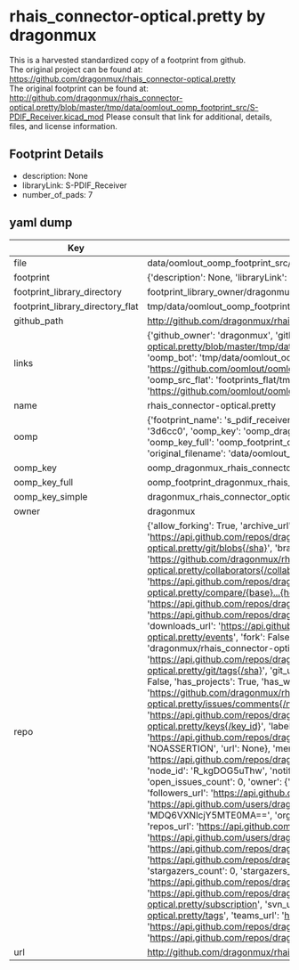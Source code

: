 # rhais_connector-optical.pretty by dragonmux  
This is a harvested standardized copy of a footprint from github.  
The original project can be found at:  
https://github.com/dragonmux/rhais_connector-optical.pretty  
The original footprint can be found at:
http://github.com/dragonmux/rhais_connector-optical.pretty/blob/master/tmp/data/oomlout_oomp_footprint_src/S-PDIF_Receiver.kicad_mod
Please consult that link for additional, details, files, and license information.  
## Footprint Details
* description: None  
* libraryLink: S-PDIF_Receiver  
* number_of_pads: 7  
## yaml dump  
| Key | Value |  
| --- | --- |  
| file | data/oomlout_oomp_footprint_src/rhais_connector-optical.pretty/S-PDIF_Receiver.kicad_mod |  
| footprint | {'description': None, 'libraryLink': 'S-PDIF_Receiver', 'number_of_pads': 7} |  
| footprint_library_directory | footprint_library_owner/dragonmux_rhais_connector-optical.pretty |  
| footprint_library_directory_flat | tmp/data/oomlout_oomp_footprint_src/footprints_flat/dragonmux_rhais_connector_optical_s_pdif_receiver/working |  
| github_path | http://github.com/dragonmux/rhais_connector-optical.pretty/blob/master/tmp/data/oomlout_oomp_footprint_src/S-PDIF_Receiver.kicad_mod |  
| links | {'github_owner': 'dragonmux', 'github_repo_name': 'rhais_connector-optical.pretty', 'github_src': 'http://github.com/dragonmux/rhais_connector-optical.pretty/blob/master/tmp/data/oomlout_oomp_footprint_src/S-PDIF_Receiver.kicad_mod', 'github_src_repo': 'https://github.com/dragonmux/rhais_connector-optical.pretty', 'oomp_bot': 'tmp/data/oomlout_oomp_footprint_src/footprints/dragonmux_rhais_connector_optical_s_pdif_receiver/working', 'oomp_bot_github': 'https://github.com/oomlout/oomlout_oomp_footprint_bot/tree/main/tmp/data/oomlout_oomp_footprint_src/footprints/dragonmux_rhais_connector_optical_s_pdif_receiver/working', 'oomp_src_flat': 'footprints_flat/tmp/data/oomlout_oomp_footprint_src/footprints_flat/dragonmux_rhais_connector_optical_s_pdif_receiver/working', 'oomp_src_flat_github': 'https://github.com/oomlout/oomlout_oomp_footprint_src/tree/main/tmp/data/oomlout_oomp_footprint_src/footprints_flat/dragonmux_rhais_connector_optical_s_pdif_receiver/working'} |  
| name | rhais_connector-optical.pretty |  
| oomp | {'footprint_name': 's_pdif_receiver', 'library_name': 'rhais_connector_optical', 'md5': '3d6cc096da87f7d4b98037e3542049f2', 'md5_10': '3d6cc096da', 'md5_5': '3d6cc', 'md5_6': '3d6cc0', 'oomp_key': 'oomp_dragonmux_rhais_connector_optical_s_pdif_receiver', 'oomp_key_extra': 'oomp_footprint_dragonmux_rhais_connector_optical_s_pdif_receiver', 'oomp_key_full': 'oomp_footprint_dragonmux_rhais_connector_optical_s_pdif_receiver_3d6cc0', 'oomp_key_simple': 'dragonmux_rhais_connector_optical_s_pdif_receiver', 'original_filename': 'data/oomlout_oomp_footprint_src/rhais_connector-optical.pretty/S-PDIF_Receiver.kicad_mod', 'owner_name': 'dragonmux'} |  
| oomp_key | oomp_dragonmux_rhais_connector_optical_s_pdif_receiver |  
| oomp_key_full | oomp_footprint_dragonmux_rhais_connector_optical_s_pdif_receiver |  
| oomp_key_simple | dragonmux_rhais_connector_optical_s_pdif_receiver |  
| owner | dragonmux |  
| repo | {'allow_forking': True, 'archive_url': 'https://api.github.com/repos/dragonmux/rhais_connector-optical.pretty/{archive_format}{/ref}', 'archived': False, 'assignees_url': 'https://api.github.com/repos/dragonmux/rhais_connector-optical.pretty/assignees{/user}', 'blobs_url': 'https://api.github.com/repos/dragonmux/rhais_connector-optical.pretty/git/blobs{/sha}', 'branches_url': 'https://api.github.com/repos/dragonmux/rhais_connector-optical.pretty/branches{/branch}', 'clone_url': 'https://github.com/dragonmux/rhais_connector-optical.pretty.git', 'collaborators_url': 'https://api.github.com/repos/dragonmux/rhais_connector-optical.pretty/collaborators{/collaborator}', 'comments_url': 'https://api.github.com/repos/dragonmux/rhais_connector-optical.pretty/comments{/number}', 'commits_url': 'https://api.github.com/repos/dragonmux/rhais_connector-optical.pretty/commits{/sha}', 'compare_url': 'https://api.github.com/repos/dragonmux/rhais_connector-optical.pretty/compare/{base}...{head}', 'contents_url': 'https://api.github.com/repos/dragonmux/rhais_connector-optical.pretty/contents/{+path}', 'contributors_url': 'https://api.github.com/repos/dragonmux/rhais_connector-optical.pretty/contributors', 'created_at': '2022-02-24T14:32:33Z', 'default_branch': 'main', 'deployments_url': 'https://api.github.com/repos/dragonmux/rhais_connector-optical.pretty/deployments', 'description': "DX-MON's optical connector footprints KiCad library", 'disabled': False, 'downloads_url': 'https://api.github.com/repos/dragonmux/rhais_connector-optical.pretty/downloads', 'events_url': 'https://api.github.com/repos/dragonmux/rhais_connector-optical.pretty/events', 'fork': False, 'forks': 0, 'forks_count': 0, 'forks_url': 'https://api.github.com/repos/dragonmux/rhais_connector-optical.pretty/forks', 'full_name': 'dragonmux/rhais_connector-optical.pretty', 'git_commits_url': 'https://api.github.com/repos/dragonmux/rhais_connector-optical.pretty/git/commits{/sha}', 'git_refs_url': 'https://api.github.com/repos/dragonmux/rhais_connector-optical.pretty/git/refs{/sha}', 'git_tags_url': 'https://api.github.com/repos/dragonmux/rhais_connector-optical.pretty/git/tags{/sha}', 'git_url': 'git://github.com/dragonmux/rhais_connector-optical.pretty.git', 'has_discussions': False, 'has_downloads': True, 'has_issues': True, 'has_pages': False, 'has_projects': True, 'has_wiki': True, 'homepage': None, 'hooks_url': 'https://api.github.com/repos/dragonmux/rhais_connector-optical.pretty/hooks', 'html_url': 'https://github.com/dragonmux/rhais_connector-optical.pretty', 'id': 463180679, 'is_template': False, 'issue_comment_url': 'https://api.github.com/repos/dragonmux/rhais_connector-optical.pretty/issues/comments{/number}', 'issue_events_url': 'https://api.github.com/repos/dragonmux/rhais_connector-optical.pretty/issues/events{/number}', 'issues_url': 'https://api.github.com/repos/dragonmux/rhais_connector-optical.pretty/issues{/number}', 'keys_url': 'https://api.github.com/repos/dragonmux/rhais_connector-optical.pretty/keys{/key_id}', 'labels_url': 'https://api.github.com/repos/dragonmux/rhais_connector-optical.pretty/labels{/name}', 'language': None, 'languages_url': 'https://api.github.com/repos/dragonmux/rhais_connector-optical.pretty/languages', 'license': {'key': 'other', 'name': 'Other', 'node_id': 'MDc6TGljZW5zZTA=', 'spdx_id': 'NOASSERTION', 'url': None}, 'merges_url': 'https://api.github.com/repos/dragonmux/rhais_connector-optical.pretty/merges', 'milestones_url': 'https://api.github.com/repos/dragonmux/rhais_connector-optical.pretty/milestones{/number}', 'mirror_url': None, 'name': 'rhais_connector-optical.pretty', 'network_count': 0, 'node_id': 'R_kgDOG5uThw', 'notifications_url': 'https://api.github.com/repos/dragonmux/rhais_connector-optical.pretty/notifications{?since,all,participating}', 'open_issues': 0, 'open_issues_count': 0, 'owner': {'avatar_url': 'https://avatars.githubusercontent.com/u/691140?v=4', 'events_url': 'https://api.github.com/users/dragonmux/events{/privacy}', 'followers_url': 'https://api.github.com/users/dragonmux/followers', 'following_url': 'https://api.github.com/users/dragonmux/following{/other_user}', 'gists_url': 'https://api.github.com/users/dragonmux/gists{/gist_id}', 'gravatar_id': '', 'html_url': 'https://github.com/dragonmux', 'id': 691140, 'login': 'dragonmux', 'node_id': 'MDQ6VXNlcjY5MTE0MA==', 'organizations_url': 'https://api.github.com/users/dragonmux/orgs', 'received_events_url': 'https://api.github.com/users/dragonmux/received_events', 'repos_url': 'https://api.github.com/users/dragonmux/repos', 'site_admin': False, 'starred_url': 'https://api.github.com/users/dragonmux/starred{/owner}{/repo}', 'subscriptions_url': 'https://api.github.com/users/dragonmux/subscriptions', 'type': 'User', 'url': 'https://api.github.com/users/dragonmux'}, 'private': False, 'pulls_url': 'https://api.github.com/repos/dragonmux/rhais_connector-optical.pretty/pulls{/number}', 'pushed_at': '2022-02-24T14:33:15Z', 'releases_url': 'https://api.github.com/repos/dragonmux/rhais_connector-optical.pretty/releases{/id}', 'size': 6, 'ssh_url': 'git@github.com:dragonmux/rhais_connector-optical.pretty.git', 'stargazers_count': 0, 'stargazers_url': 'https://api.github.com/repos/dragonmux/rhais_connector-optical.pretty/stargazers', 'statuses_url': 'https://api.github.com/repos/dragonmux/rhais_connector-optical.pretty/statuses/{sha}', 'subscribers_count': 1, 'subscribers_url': 'https://api.github.com/repos/dragonmux/rhais_connector-optical.pretty/subscribers', 'subscription_url': 'https://api.github.com/repos/dragonmux/rhais_connector-optical.pretty/subscription', 'svn_url': 'https://github.com/dragonmux/rhais_connector-optical.pretty', 'tags_url': 'https://api.github.com/repos/dragonmux/rhais_connector-optical.pretty/tags', 'teams_url': 'https://api.github.com/repos/dragonmux/rhais_connector-optical.pretty/teams', 'temp_clone_token': None, 'topics': [], 'trees_url': 'https://api.github.com/repos/dragonmux/rhais_connector-optical.pretty/git/trees{/sha}', 'updated_at': '2022-02-24T14:32:33Z', 'url': 'https://api.github.com/repos/dragonmux/rhais_connector-optical.pretty', 'visibility': 'public', 'watchers': 0, 'watchers_count': 0, 'web_commit_signoff_required': False} |  
| url | http://github.com/dragonmux/rhais_connector-optical.pretty |  

